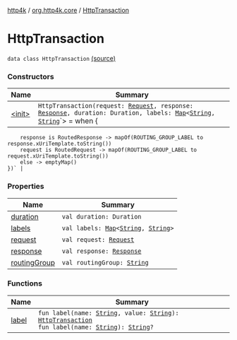 [http4k](../../index.md) / [org.http4k.core](../index.md) / [HttpTransaction](./index.md)

# HttpTransaction

`data class HttpTransaction` [(source)](https://github.com/http4k/http4k/blob/master/http4k-core/src/main/kotlin/org/http4k/core/HttpTransaction.kt#L7)

### Constructors

| Name | Summary |
|---|---|
| [&lt;init&gt;](-init-.md) | `HttpTransaction(request: `[`Request`](../-request/index.md)`, response: `[`Response`](../-response/index.md)`, duration: Duration, labels: `[`Map`](https://kotlinlang.org/api/latest/jvm/stdlib/kotlin.collections/-map/index.html)`<`[`String`](https://kotlinlang.org/api/latest/jvm/stdlib/kotlin/-string/index.html)`, `[`String`](https://kotlinlang.org/api/latest/jvm/stdlib/kotlin/-string/index.html)`> = when {
        response is RoutedResponse -> mapOf(ROUTING_GROUP_LABEL to response.xUriTemplate.toString())
        request is RoutedRequest -> mapOf(ROUTING_GROUP_LABEL to request.xUriTemplate.toString())
        else -> emptyMap()
    })` |

### Properties

| Name | Summary |
|---|---|
| [duration](duration.md) | `val duration: Duration` |
| [labels](labels.md) | `val labels: `[`Map`](https://kotlinlang.org/api/latest/jvm/stdlib/kotlin.collections/-map/index.html)`<`[`String`](https://kotlinlang.org/api/latest/jvm/stdlib/kotlin/-string/index.html)`, `[`String`](https://kotlinlang.org/api/latest/jvm/stdlib/kotlin/-string/index.html)`>` |
| [request](request.md) | `val request: `[`Request`](../-request/index.md) |
| [response](response.md) | `val response: `[`Response`](../-response/index.md) |
| [routingGroup](routing-group.md) | `val routingGroup: `[`String`](https://kotlinlang.org/api/latest/jvm/stdlib/kotlin/-string/index.html) |

### Functions

| Name | Summary |
|---|---|
| [label](label.md) | `fun label(name: `[`String`](https://kotlinlang.org/api/latest/jvm/stdlib/kotlin/-string/index.html)`, value: `[`String`](https://kotlinlang.org/api/latest/jvm/stdlib/kotlin/-string/index.html)`): `[`HttpTransaction`](./index.md)<br>`fun label(name: `[`String`](https://kotlinlang.org/api/latest/jvm/stdlib/kotlin/-string/index.html)`): `[`String`](https://kotlinlang.org/api/latest/jvm/stdlib/kotlin/-string/index.html)`?` |
